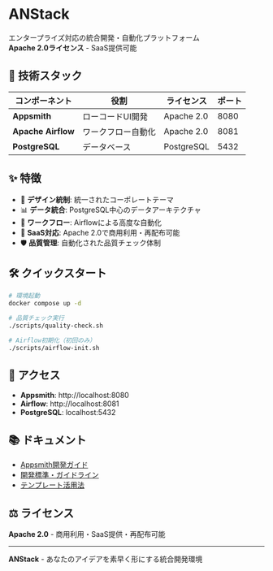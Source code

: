 # ANStack
エンタープライズ対応の統合開発・自動化プラットフォーム  
**Apache 2.0ライセンス** - SaaS提供可能

## 🚀 技術スタック

| コンポーネント | 役割 | ライセンス | ポート |
|---------------|------|-----------|--------|
| **Appsmith** | ローコードUI開発 | Apache 2.0 | 8080 |
| **Apache Airflow** | ワークフロー自動化 | Apache 2.0 | 8081 |
| **PostgreSQL** | データベース | PostgreSQL | 5432 |

## ✨ 特徴

- 🎨 **デザイン統制**: 統一されたコーポレートテーマ
- 📊 **データ統合**: PostgreSQL中心のデータアーキテクチャ  
- 🔄 **ワークフロー**: Airflowによる高度な自動化
- 🏢 **SaaS対応**: Apache 2.0で商用利用・再配布可能
- 🛡️ **品質管理**: 自動化された品質チェック体制

## 🛠️ クイックスタート

```bash
# 環境起動
docker compose up -d

# 品質チェック実行  
./scripts/quality-check.sh

# Airflow初期化（初回のみ）
./scripts/airflow-init.sh
```

## 📱 アクセス

- **Appsmith**: http://localhost:8080
- **Airflow**: http://localhost:8081  
- **PostgreSQL**: localhost:5432

## 📚 ドキュメント

- [Appsmith開発ガイド](./docs/appsmith.md)
- [開発標準・ガイドライン](./appsmith/APPSMITH_STANDARDS.md)  
- [テンプレート活用法](./docs/TEMPLATE_GUIDE.md)

## ⚖️ ライセンス

**Apache 2.0** - 商用利用・SaaS提供・再配布可能

---
**ANStack** - あなたのアイデアを素早く形にする統合開発環境
